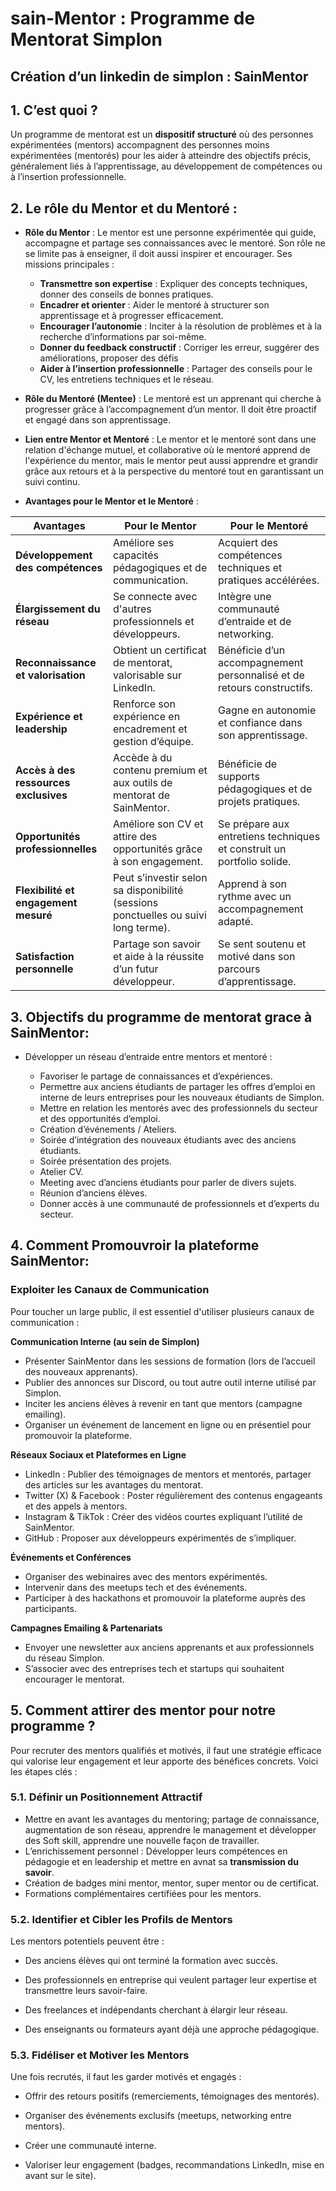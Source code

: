 # sain-Mentor : Programme de Mentorat Simplon


## Création d’un linkedin de simplon : SainMentor


## 1. C’est quoi ?

Un programme de mentorat est un **dispositif structuré** où des personnes expérimentées (mentors) accompagnent des personnes moins expérimentées (mentorés) pour les aider à atteindre des objectifs précis, généralement liés à l’apprentissage, au développement de compétences ou à l’insertion professionnelle.

## 2. Le rôle du Mentor et du Mentoré :

- **Rôle du Mentor** : Le mentor est une personne expérimentée qui guide, accompagne et partage ses connaissances avec le mentoré. Son rôle ne se limite pas à enseigner, il doit aussi inspirer et encourager. Ses missions principales :

    - **Transmettre son expertise** : Expliquer des concepts techniques, donner des conseils de bonnes pratiques.
    - **Encadrer et orienter** : Aider le mentoré à structurer son apprentissage et à progresser efficacement.
    - **Encourager l’autonomie** : Inciter à la résolution de problèmes et à la recherche d’informations par soi-même.
    - **Donner du feedback constructif** : Corriger les erreur, suggérer des améliorations, proposer des défis
    - **Aider à l’insertion professionnelle** : Partager des conseils pour le CV, les entretiens techniques et le réseau.

- **Rôle du Mentoré (Mentee)** : Le mentoré est un apprenant qui cherche à progresser grâce à l’accompagnement d’un mentor. Il doit être proactif et engagé dans son apprentissage.

- **Lien entre Mentor et Mentoré** : Le mentor et le mentoré sont dans une relation d'échange mutuel, et collaborative où le mentoré apprend de l'expérience du mentor, mais le mentor peut aussi apprendre et grandir grâce aux retours et à la perspective du mentoré tout en garantissant un suivi continu.

- **Avantages pour le Mentor et le Mentoré** :

| **Avantages**       | **Pour le Mentor** | **Pour le Mentoré** |
|---------------------|--------------------|---------------------|
| **Développement des compétences** | Améliore ses capacités pédagogiques et de communication. | Acquiert des compétences techniques et pratiques accélérées. |
| **Élargissement du réseau** | Se connecte avec d'autres professionnels et développeurs. | Intègre une communauté d’entraide et de networking. |
| **Reconnaissance et valorisation** | Obtient un certificat de mentorat, valorisable sur LinkedIn. | Bénéficie d’un accompagnement personnalisé et de retours constructifs. |
| **Expérience et leadership** | Renforce son expérience en encadrement et gestion d’équipe. | Gagne en autonomie et confiance dans son apprentissage. |
| **Accès à des ressources exclusives** | Accède à du contenu premium et aux outils de mentorat de SainMentor. | Bénéficie de supports pédagogiques et de projets pratiques. |
| **Opportunités professionnelles** | Améliore son CV et attire des opportunités grâce à son engagement. | Se prépare aux entretiens techniques et construit un portfolio solide. |
| **Flexibilité et engagement mesuré** | Peut s’investir selon sa disponibilité (sessions ponctuelles ou suivi long terme). | Apprend à son rythme avec un accompagnement adapté. |
| **Satisfaction personnelle** | Partage son savoir et aide à la réussite d’un futur développeur. | Se sent soutenu et motivé dans son parcours d’apprentissage. |


## 3. Objectifs du programme de mentorat grace à SainMentor:

- Développer un réseau d’entraide entre mentors et mentoré : 

    - Favoriser le partage de connaissances et d’expériences.
    - Permettre  aux anciens étudiants de partager les offres d’emploi en interne de leurs entreprises pour les nouveaux étudiants de Simplon.
    - Mettre en relation les mentorés avec des professionnels du secteur et des opportunités d’emploi.
    - Création d’événements / Ateliers. 
    - Soirée d’intégration des nouveaux étudiants avec des anciens étudiants.
    - Soirée présentation des projets.
    - Atelier CV.
    - Meeting avec d’anciens étudiants pour parler de divers sujets.
    - Réunion d’anciens élèves. 
    - Donner accès à une communauté de professionnels et d’experts du secteur.


## 4. Comment Promouvroir la plateforme SainMentor:

###  Exploiter les Canaux de Communication

Pour toucher un large public, il est essentiel d'utiliser plusieurs canaux de communication :
 
**Communication Interne (au sein de Simplon)** 

- Présenter SainMentor dans les sessions de formation (lors de l’accueil des nouveaux apprenants).
- Publier des annonces sur Discord, ou tout autre outil interne utilisé par Simplon.
- Inciter les anciens élèves à revenir en tant que mentors (campagne emailing).
- Organiser un événement de lancement en ligne ou en présentiel pour promouvoir la plateforme.

**Réseaux Sociaux et Plateformes en Ligne**

- LinkedIn : Publier des témoignages de mentors et mentorés, partager des articles sur les avantages du mentorat.
- Twitter (X) & Facebook : Poster régulièrement des contenus engageants et des appels à mentors.
- Instagram & TikTok : Créer des vidéos courtes expliquant l’utilité de SainMentor.
- GitHub : Proposer aux développeurs expérimentés de s’impliquer.

**Événements et Conférences**

- Organiser des webinaires avec des mentors expérimentés.
- Intervenir dans des meetups tech et des événements.
- Participer à des hackathons et promouvoir la plateforme auprès des participants.

**Campagnes Emailing & Partenariats**

- Envoyer une newsletter aux anciens apprenants et aux professionnels du réseau Simplon.
- S’associer avec des entreprises tech et startups qui souhaitent encourager le mentorat.


## 5. Comment attirer des mentor pour notre programme ?

Pour recruter des mentors qualifiés et motivés, il faut une stratégie efficace qui valorise leur engagement et leur apporte des bénéfices concrets. Voici les étapes clés :

### 5.1. Définir un Positionnement Attractif 

- Mettre en avant les avantages du mentoring; partage de connaissance, augmentation de son réseau, apprendre le management et développer des Soft skill, apprendre une nouvelle façon de travailler.
- L’enrichissement personnel : Développer leurs compétences en pédagogie et en leadership et mettre en avnat sa **transmission du savoir**.
- Création de badges mini mentor, mentor, super mentor ou de certificat. 
- Formations complémentaires certifiées pour les mentors.


### 5.2. Identifier et Cibler les Profils de Mentors

Les mentors potentiels peuvent être :

- Des anciens élèves qui ont terminé la formation avec succès.

- Des professionnels en entreprise qui veulent partager leur expertise et transmettre leurs savoir-faire.

- Des freelances et indépendants cherchant à élargir leur réseau.

- Des enseignants ou formateurs ayant déjà une approche pédagogique.

### 5.3. Fidéliser et Motiver les Mentors

Une fois recrutés, il faut les garder motivés et engagés :

- Offrir des retours positifs (remerciements, témoignages des mentorés).

- Organiser des événements exclusifs (meetups, networking entre mentors).

- Créer une communauté interne.

- Valoriser leur engagement (badges, recommandations LinkedIn, mise en avant sur le site).